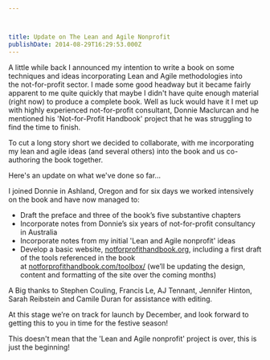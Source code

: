 ```yaml
---



title: Update on The Lean and Agile Nonprofit
publishDate: 2014-08-29T16:29:53.000Z
---
```



A little while back I announced my intention to write a book on some techniques and ideas incorporating Lean and Agile methodologies into the&nbsp;not-for-profit&nbsp;sector. I made some good headway but it became fairly apparent to me quite quickly that maybe I didn&#39;t have quite enough material (right now) to produce a complete book. Well as luck would have it I met up with highly experienced not-for-profit consultant, Donnie Maclurcan and he mentioned his &#39;Not-for-Profit Handbook&#39; project that he was struggling to find the time to finish.

To cut a long story short we decided to collaborate, with me incorporating my lean and agile ideas (and several others) into the book and us co-authoring the book together.

Here&#39;s an update on what we&#39;ve done so far&hellip;

I joined Donnie in Ashland, Oregon and for six days we worked intensively on the book and have now managed to:<ul><li>Draft the preface and three of the book&rsquo;s five substantive chapters</li><li>Incorporate notes from Donnie&rsquo;s six years of not-for-profit consultancy in Australia</li><li>Incorporate notes from my initial &#39;Lean and Agile nonprofit&#39; ideas</li><li>Develop a basic website,&nbsp;<a href="https://notforprofithandbook.org">notforprofithandbook.org</a>, including a first draft of the tools referenced in the book at&nbsp;<a href="https://notforprofithandbook.com/toolbox/">notforprofithandbook.com/toolbox/</a> (we&rsquo;ll be updating the design, content and formatting of the site over the coming months)</li></ul>

A Big thanks to Stephen Couling, Francis Le, AJ Tennant, Jennifer Hinton, Sarah Reibstein and Camile Duran for assistance with editing.

At this stage we&rsquo;re on track for launch by December, and look forward to getting this to you in time for the festive season!

This doesn&#39;t mean that the &#39;Lean and Agile nonprofit&#39; project is over, this is just the beginning!

&nbsp;
